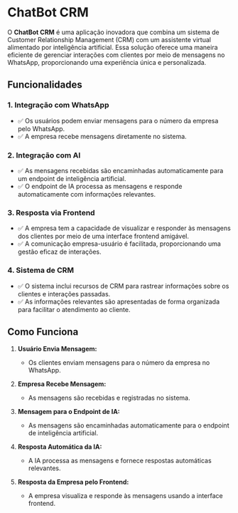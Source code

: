 # ChatBot CRM

O **ChatBot CRM** é uma aplicação inovadora que combina um sistema de Customer Relationship Management (CRM) com um assistente virtual alimentado por inteligência artificial. Essa solução oferece uma maneira eficiente de gerenciar interações com clientes por meio de mensagens no WhatsApp, proporcionando uma experiência única e personalizada.

## Funcionalidades

### 1. Integração com WhatsApp
- ✅ Os usuários podem enviar mensagens para o número da empresa pelo WhatsApp.
- ✅ A empresa recebe mensagens diretamente no sistema.

### 2. Integração com AI
- ✅ As mensagens recebidas são encaminhadas automaticamente para um endpoint de inteligência artificial.
- ✅ O endpoint de IA processa as mensagens e responde automaticamente com informações relevantes.

### 3. Resposta via Frontend
- ✅ A empresa tem a capacidade de visualizar e responder às mensagens dos clientes por meio de uma interface frontend amigável.
- ✅ A comunicação empresa-usuário é facilitada, proporcionando uma gestão eficaz de interações.

### 4. Sistema de CRM
- ✅ O sistema inclui recursos de CRM para rastrear informações sobre os clientes e interações passadas.
- ✅ As informações relevantes são apresentadas de forma organizada para facilitar o atendimento ao cliente.
## Como Funciona

1. **Usuário Envia Mensagem:**
   - Os clientes enviam mensagens para o número da empresa no WhatsApp.

2. **Empresa Recebe Mensagem:**
   - As mensagens são recebidas e registradas no sistema.

3. **Mensagem para o Endpoint de IA:**
   - As mensagens são encaminhadas automaticamente para o endpoint de inteligência artificial.

4. **Resposta Automática da IA:**
   - A IA processa as mensagens e fornece respostas automáticas relevantes.

5. **Resposta da Empresa pelo Frontend:**
   - A empresa visualiza e responde às mensagens usando a interface frontend.
